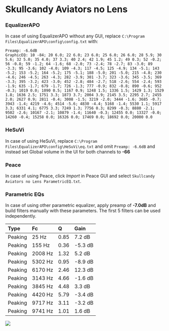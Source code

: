 # Skullcandy Aviators no Lens

### EqualizerAPO
In case of using EqualizerAPO without any GUI, replace `C:\Program Files\EqualizerAPO\config\config.txt`
with:
```
Preamp: -6.6dB
GraphicEQ: 10 -84; 20 6.0; 22 6.0; 23 6.0; 25 6.0; 26 6.0; 28 5.9; 30 5.6; 32 5.0; 35 4.0; 37 3.3; 40 2.4; 42 1.9; 45 1.2; 49 0.3; 52 -0.2; 56 -0.8; 59 -1.2; 64 -1.6; 68 -2.0; 73 -2.4; 78 -2.7; 83 -3.0; 89 -3.3; 95 -3.6; 102 -4.0; 109 -4.3; 117 -4.5; 125 -4.9; 134 -5.1; 143 -5.2; 153 -5.2; 164 -5.2; 175 -5.1; 188 -5.0; 201 -5.0; 215 -4.8; 230 -4.6; 246 -4.5; 263 -4.3; 282 -3.9; 301 -3.7; 323 -3.6; 345 -3.5; 369 -3.3; 395 -3.2; 423 -3.0; 452 -2.8; 484 -2.7; 518 -2.6; 554 -2.4; 593 -1.9; 635 -1.7; 679 -1.7; 726 -1.3; 777 -0.9; 832 -0.8; 890 -0.6; 952 -0.3; 1019 0.0; 1090 0.5; 1167 0.9; 1248 1.5; 1336 1.5; 1429 1.3; 1529 1.8; 1636 2.5; 1751 3.3; 1873 3.7; 2004 3.9; 2145 3.5; 2295 2.7; 2455 2.0; 2627 0.9; 2811 -0.4; 3008 -1.5; 3219 -2.0; 3444 -1.6; 3685 -0.7; 3943 -1.4; 4219 -4.6; 4514 -5.6; 4830 -4.4; 5168 -1.4; 5530 1.1; 5917 3.3; 6331 4.1; 6775 3.3; 7249 1.3; 7756 0.3; 8299 -0.3; 8880 -2.1; 9502 -2.6; 10167 -2.1; 10879 -1.4; 11640 -0.3; 12455 0.0; 13327 -0.0; 14260 -0.4; 15258 0.0; 16326 0.0; 17469 0.0; 18692 0.0; 20000 0.0
```

### HeSuVi
In case of using HeSuVi, replace `C:\Program Files\EqualizerAPO\config\HeSuVi\eq.txt` and omit `Preamp:
-6.6dB` and instead set Global volume in the UI for both channels to **-66**

### Peace
In case of using Peace, click *Import* in Peace GUI and select `Skullcandy Aviators no Lens ParametricEQ.txt`.

### Parametric EQs
In case of using other parametric equalizer, apply preamp of **-7.0dB** and build filters manually with
these parameters. The first 5 filters can be used independently.

| Type    | Fc      |    Q | Gain    |
|:--------|:--------|:-----|:--------|
| Peaking | 25 Hz   | 0.85 | 7.2 dB  |
| Peaking | 155 Hz  | 0.36 | -5.3 dB |
| Peaking | 2008 Hz | 1.32 | 5.2 dB  |
| Peaking | 5302 Hz | 0.95 | -8.9 dB |
| Peaking | 6170 Hz | 2.46 | 12.3 dB |
| Peaking | 3143 Hz | 4.66 | -1.6 dB |
| Peaking | 3845 Hz | 4.48 | 3.3 dB  |
| Peaking | 4420 Hz | 5.79 | -3.4 dB |
| Peaking | 9717 Hz | 3.11 | -3.2 dB |
| Peaking | 9741 Hz | 1.01 | 1.6 dB  |

![](https://raw.githubusercontent.com/jaakkopasanen/AutoEq/master/results/innerfidelity/sbaf-serious/Skullcandy%20Aviators%20no%20Lens/Skullcandy%20Aviators%20no%20Lens.png)